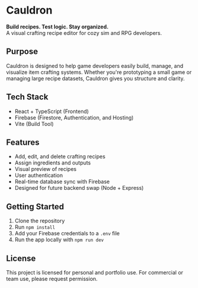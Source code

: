 # Cauldron

**Build recipes. Test logic. Stay organized.**  
A visual crafting recipe editor for cozy sim and RPG developers.

## Purpose

Cauldron is designed to help game developers easily build, manage, and visualize item crafting systems. Whether you're prototyping a small game or managing large recipe datasets, Cauldron gives you structure and clarity.

## Tech Stack

- React + TypeScript (Frontend)
- Firebase (Firestore, Authentication, and Hosting)
- Vite (Build Tool)

## Features

- Add, edit, and delete crafting recipes
- Assign ingredients and outputs
- Visual preview of recipes
- User authentication
- Real-time database sync with Firebase
- Designed for future backend swap (Node + Express)

## Getting Started

1. Clone the repository
2. Run `npm install`
3. Add your Firebase credentials to a `.env` file
4. Run the app locally with `npm run dev`

## License

This project is licensed for personal and portfolio use. For commercial or team use, please request permission.